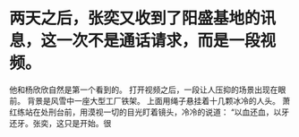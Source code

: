 # 两天之后，张奕又收到了阳盛基地的讯息，这一次不是通话请求，而是一段视频。
他和杨欣欣自然是第一个看到的。
打开视频之后，一段让人压抑的场景出现在眼前。
背景是风雪中一座大型工厂铁架。
上面用绳子悬挂着十几颗冰冷的人头。
萧红练站在处刑台前，用漠视一切的目光盯着镜头，冷冷的说道：
“以血还血，以牙还牙。张奕，这只是开始。很

